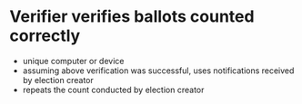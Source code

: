 # Verifier verifies ballots counted correctly

* unique computer or device
* assuming above verification was successful, uses notifications received by election creator
* repeats the count conducted by election creator 